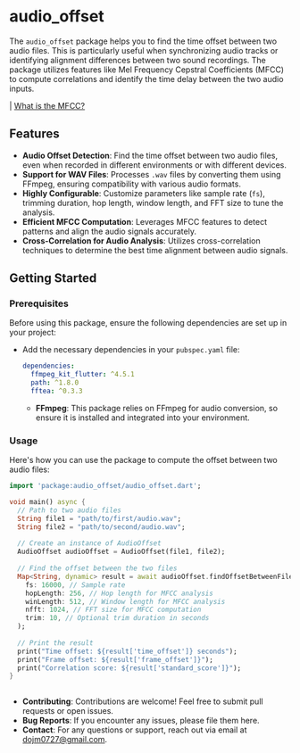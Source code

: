 # audio_offset

The `audio_offset` package helps you to find the time offset between two audio files. This is
particularly useful when synchronizing audio tracks or identifying alignment differences between two
sound recordings. The package utilizes features like Mel Frequency Cepstral Coefficients (MFCC) to
compute correlations and identify the time delay between the two audio inputs.

| [What is the MFCC?](https://brightwon.tistory.com/11)

## Features

- **Audio Offset Detection**: Find the time offset between two audio files, even when recorded in
  different environments or with different devices.
- **Support for WAV Files**: Processes `.wav` files by converting them using FFmpeg, ensuring
  compatibility with various audio formats.
- **Highly Configurable**: Customize parameters like sample rate (`fs`), trimming duration, hop
  length, window length, and FFT size to tune the analysis.
- **Efficient MFCC Computation**: Leverages MFCC features to detect patterns and align the audio
  signals accurately.
- **Cross-Correlation for Audio Analysis**: Utilizes cross-correlation techniques to determine the
  best time alignment between audio signals.

## Getting Started

### Prerequisites

Before using this package, ensure the following dependencies are set up in your project:

- Add the necessary dependencies in your `pubspec.yaml` file:

  ```yaml
  dependencies:
    ffmpeg_kit_flutter: ^4.5.1
    path: ^1.8.0
    fftea: ^0.3.3
  ```

    - **FFmpeg**: This package relies on FFmpeg for audio conversion, so ensure it is installed and
      integrated into your environment.

### Usage

Here's how you can use the package to compute the offset between two audio files:
```dart
import 'package:audio_offset/audio_offset.dart';

void main() async {
  // Path to two audio files
  String file1 = "path/to/first/audio.wav";
  String file2 = "path/to/second/audio.wav";
  
  // Create an instance of AudioOffset
  AudioOffset audioOffset = AudioOffset(file1, file2);
  
  // Find the offset between the two files
  Map<String, dynamic> result = await audioOffset.findOffsetBetweenFiles(
    fs: 16000, // Sample rate
    hopLength: 256, // Hop length for MFCC analysis
    winLength: 512, // Window length for MFCC analysis
    nfft: 1024, // FFT size for MFCC computation
    trim: 10, // Optional trim duration in seconds
  );
  
  // Print the result
  print("Time offset: ${result['time_offset']} seconds");
  print("Frame offset: ${result['frame_offset']}");
  print("Correlation score: ${result['standard_score']}");
}
  
```

- **Contributing**: Contributions are welcome! Feel free to submit pull requests or open issues.
- **Bug Reports**: If you encounter any issues, please file them here.
- **Contact**: For any questions or support, reach out via email at dojm0727@gmail.com.
